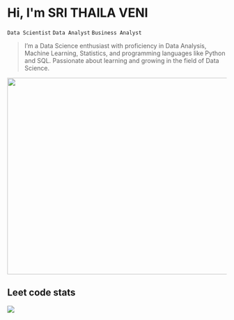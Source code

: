 <h1>Hi, I'm SRI THAILA VENI</h1> 


``` Data Scientist ``` ``` Data Analyst ``` ``` Business Analyst ``` 


>  I’m a Data Science enthusiast with proficiency in Data Analysis, Machine Learning, Statistics, and programming languages like Python and SQL. Passionate about learning and growing in the field of Data Science.

<img src="pexels-josh-sorenson-1714205.jpg" width="1000" height="450">


<h2>Leet code stats</h2>

![](https://leetcard.jacoblin.cool/srithailaveni?ext=heatmap)
